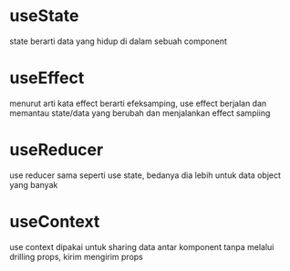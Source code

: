 # useState
state berarti data yang hidup di dalam sebuah component

# useEffect
menurut arti kata effect berarti efeksamping, use effect berjalan dan memantau state/data yang berubah dan menjalankan effect sampiing

# useReducer
use reducer sama seperti use state, bedanya dia lebih untuk data object yang banyak

# useContext
use context dipakai untuk sharing data antar komponent tanpa melalui drilling props, kirim mengirim props